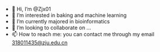 - 👋 Hi, I’m @Zjx01
- 👀 I’m interested in baking and machine learning 
- 🌱 I’m currently majored in bioinformatics
- 💞️ I’m looking to collaborate on ... 
- 📫 How to reach me: you can contact me through my email 318011435@zju.edu.cn



<!---
Zjx01/Zjx01 is a ✨ special ✨ repository because its `README.md` (this file) appears on your GitHub profile.
You can click the Preview link to take a look at your changes.
--->

